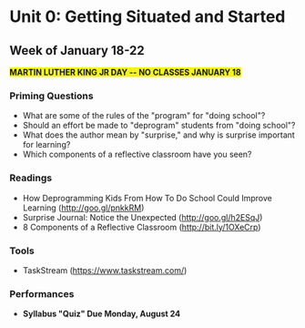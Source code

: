 # Unit 0: Getting Situated and Started

## Week of January 18-22

<span style="background-color: #F3F315;">**MARTIN LUTHER KING JR DAY -- NO CLASSES JANUARY 18**</span>

### Priming Questions
* What are some of the rules of the "program" for "doing school"?
* Should an effort be made to "deprogram" students from "doing school"?
* What does the author mean by "surprise," and why is surprise important for learning?
* Which components of a reflective classroom have you seen?
    
### Readings
* How Deprogramming Kids From How To Do School Could Improve Learning (http://goo.gl/pnkkRM)
* Surprise Journal: Notice the Unexpected (http://goo.gl/h2ESqJ)
* 8 Components of a Reflective Classroom (http://bit.ly/1OXeCrp)

### Tools
* TaskStream (https://www.taskstream.com/)

### Performances
* **Syllabus "Quiz" Due Monday, August 24**
